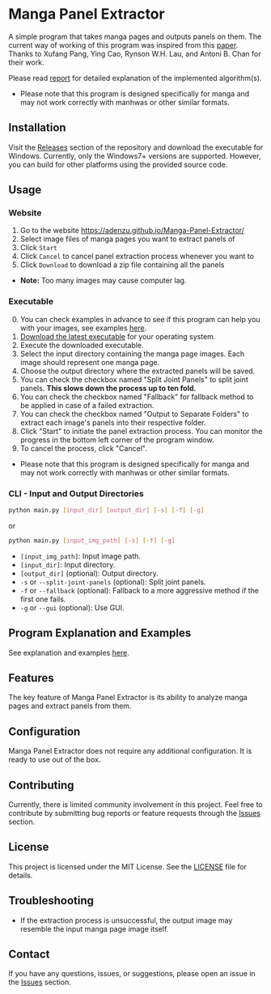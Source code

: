# Manga Panel Extractor

A simple program that takes manga pages and outputs panels on them. The current way of working of this program was inspired from this [paper](related-paper.pdf). Thanks to Xufang Pang, Ying Cao, Rynson W.H. Lau, and Antoni B. Chan for their work.

Please read [report](reports\internal\report.pdf) for detailed explanation of the implemented algorithm(s).

- Please note that this program is designed specifically for manga and may not work correctly with manhwas or other similar formats.

## Installation

Visit the [Releases](https://github.com/adenzu/Manga-Panel-Extractor/releases) section of the repository and download the executable for Windows. Currently, only the Windows7+ versions are supported. However, you can build for other platforms using the provided source code.

## Usage

### Website
1. Go to the website https://adenzu.github.io/Manga-Panel-Extractor/
2. Select image files of manga pages you want to extract panels of
3. Click `Start`
4. Click `Cancel` to cancel panel extraction process whenever you want to
5. Click `Download` to download a zip file containing all the panels

- **Note:** Too many images may cause computer lag.

### Executable

0. You can check examples in advance to see if this program can help you with your images, see examples [here](tests\data\test_performance\README.md#what-it-does).
1. [Download the latest executable](https://github.com/adenzu/Manga-Panel-Extractor/releases/latest) for your operating system.
2. Execute the downloaded executable.
3. Select the input directory containing the manga page images. Each image should represent one manga page.
4. Choose the output directory where the extracted panels will be saved.
5. You can check the checkbox named "Split Joint Panels" to split joint panels. **This slows down the process up to ten fold.**
6. You can check the checkbox named "Fallback" for fallback method to be applied in case of a failed extraction.
7. You can check the checkbox named "Output to Separate Folders" to extract each image's panels into their respective folder.
8. Click "Start" to initiate the panel extraction process. You can monitor the progress in the bottom left corner of the program window.
9. To cancel the process, click "Cancel".

- Please note that this program is designed specifically for manga and may not work correctly with manhwas or other similar formats.

### CLI - Input and Output Directories

```bash
python main.py [input_dir] [output_dir] [-s] [-f] [-g]
```

or

```bash
python main.py [input_img_path] [-s] [-f] [-g]
```

- `[input_img_path]`: Input image path.
- `[input_dir]`: Input directory.
- `[output_dir]` (optional): Output directory.
- `-s` or `--split-joint-panels` (optional): Split joint panels.
- `-f` or `--fallback` (optional): Fallback to a more aggressive method if the first one fails.
- `-g` or `--gui` (optional): Use GUI.

## Program Explanation and Examples

See explanation and examples [here](tests\data\test_performance\README.md).

## Features

The key feature of Manga Panel Extractor is its ability to analyze manga pages and extract panels from them.

## Configuration

Manga Panel Extractor does not require any additional configuration. It is ready to use out of the box.

## Contributing

Currently, there is limited community involvement in this project. Feel free to contribute by submitting bug reports or feature requests through the [Issues](https://github.com/adenzu/Manga-Panel-Extractor/issues) section.

## License

This project is licensed under the MIT License. See the [LICENSE](LICENSE) file for details.

## Troubleshooting

- If the extraction process is unsuccessful, the output image may resemble the input manga page image itself.

## Contact

If you have any questions, issues, or suggestions, please open an issue in the [Issues](https://github.com/adenzu/Manga-Panel-Extractor/issues) section.
